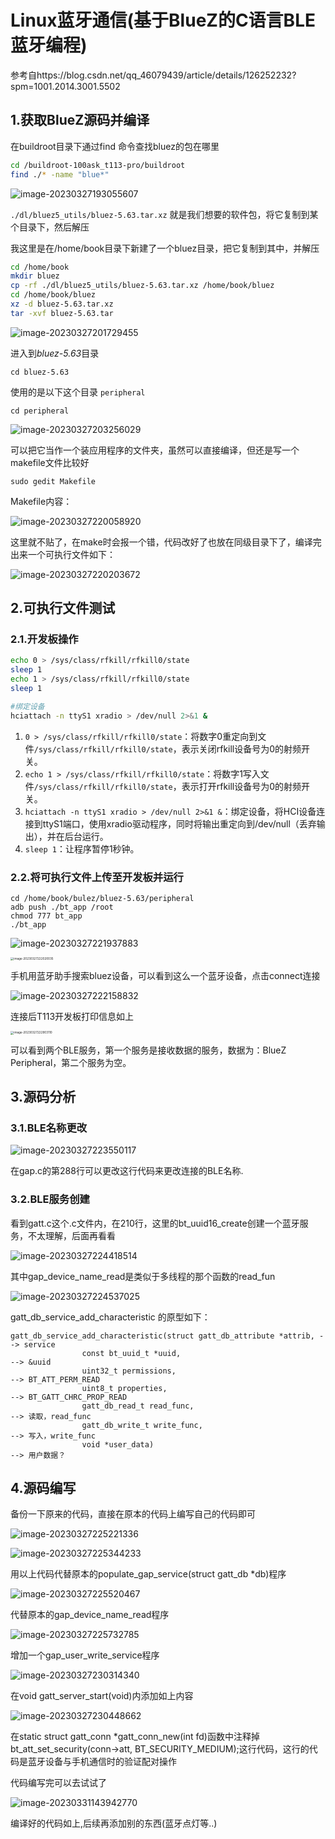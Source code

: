 # Linux蓝牙通信(基于BlueZ的C语言BLE蓝牙编程)

参考自https://blog.csdn.net/qq_46079439/article/details/126252232?spm=1001.2014.3001.5502

## 1.获取BlueZ源码并编译

在buildroot目录下通过find 命令查找bluez的包在哪里

```bash
cd /buildroot-100ask_t113-pro/buildroot
find ./* -name "blue*"
```

![image-20230327193055607](C:\Users\11148\AppData\Roaming\Typora\typora-user-images\image-20230327193055607.png)

`./dl/bluez5_utils/bluez-5.63.tar.xz` 就是我们想要的软件包，将它复制到某个目录下，然后解压

我这里是在/home/book目录下新建了一个bluez目录，把它复制到其中，并解压

```bash
cd /home/book
mkdir bluez
cp -rf ./dl/bluez5_utils/bluez-5.63.tar.xz /home/book/bluez
cd /home/book/bluez
xz -d bluez-5.63.tar.xz
tar -xvf bluez-5.63.tar
```

![image-20230327201729455](C:\Users\11148\AppData\Roaming\Typora\typora-user-images\image-20230327201729455.png)

进入到*bluez-5.63*目录

```
cd bluez-5.63
```

使用的是以下这个目录 `peripheral`

```
cd peripheral
```

![image-20230327203256029](C:\Users\11148\AppData\Roaming\Typora\typora-user-images\image-20230327203256029.png)

可以把它当作一个装应用程序的文件夹，虽然可以直接编译，但还是写一个makefile文件比较好

```
sudo gedit Makefile
```

Makefile内容：

![image-20230327220058920](C:\Users\11148\AppData\Roaming\Typora\typora-user-images\image-20230327220058920.png)

这里就不贴了，在make时会报一个错，代码改好了也放在同级目录下了，编译完出来一个可执行文件如下：

![image-20230327220203672](C:\Users\11148\AppData\Roaming\Typora\typora-user-images\image-20230327220203672.png)

## 2.可执行文件测试

### 2.1.开发板操作

```bash
echo 0 > /sys/class/rfkill/rfkill0/state
sleep 1
echo 1 > /sys/class/rfkill/rfkill0/state
sleep 1

#绑定设备
hciattach -n ttyS1 xradio > /dev/null 2>&1 &
```

1. `0 > /sys/class/rfkill/rfkill0/state`：将数字0重定向到文件`/sys/class/rfkill/rfkill0/state`，表示关闭rfkill设备号为0的射频开关。
2. `echo 1 > /sys/class/rfkill/rfkill0/state`：将数字1写入文件`/sys/class/rfkill/rfkill0/state`，表示打开rfkill设备号为0的射频开关。
3. `hciattach -n ttyS1 xradio > /dev/null 2>&1 &`：绑定设备，将HCI设备连接到ttyS1端口，使用xradio驱动程序，同时将输出重定向到/dev/null（丢弃输出），并在后台运行。
4. `sleep 1`：让程序暂停1秒钟。



### 2.2.将可执行文件上传至开发板并运行

```
cd /home/book/bulez/bluez-5.63/peripheral
adb push ./bt_app /root
chmod 777 bt_app
./bt_app
```

![image-20230327221937883](C:\Users\11148\AppData\Roaming\Typora\typora-user-images\image-20230327221937883.png)

<img src="C:\Users\11148\AppData\Roaming\Typora\typora-user-images\image-20230327222020035.png" alt="image-20230327222020035" style="zoom: 33%;" />



手机用蓝牙助手搜索bluez设备，可以看到这么一个蓝牙设备，点击connect连接

![image-20230327222158832](C:\Users\11148\AppData\Roaming\Typora\typora-user-images\image-20230327222158832.png)

连接后T113开发板打印信息如上

<img src="C:\Users\11148\AppData\Roaming\Typora\typora-user-images\image-20230327222903110.png" alt="image-20230327222903110" style="zoom:33%;" />

可以看到两个BLE服务，第一个服务是接收数据的服务，数据为：BlueZ Peripheral，第二个服务为空。

## 3.源码分析

### 3.1.BLE名称更改

![image-20230327223550117](C:\Users\11148\AppData\Roaming\Typora\typora-user-images\image-20230327223550117.png)

在gap.c的第288行可以更改这行代码来更改连接的BLE名称.

### 3.2.BLE服务创建

看到gatt.c这个.c文件内，在210行，这里的bt_uuid16_create创建一个蓝牙服务，不太理解，后面再看看

![image-20230327224418514](C:\Users\11148\AppData\Roaming\Typora\typora-user-images\image-20230327224418514.png)

其中gap_device_name_read是类似于多线程的那个函数的read_fun

![image-20230327224537025](C:\Users\11148\AppData\Roaming\Typora\typora-user-images\image-20230327224537025.png)

gatt_db_service_add_characteristic 的原型如下：

```
gatt_db_service_add_characteristic(struct gatt_db_attribute *attrib, --> service
				const bt_uuid_t *uuid,									--> &uuid
				uint32_t permissions,									--> BT_ATT_PERM_READ
				uint8_t properties,										--> BT_GATT_CHRC_PROP_READ
				gatt_db_read_t read_func,								--> 读取，read_func
				gatt_db_write_t write_func,								--> 写入，write_func
				void *user_data)										--> 用户数据？
```

## 4.源码编写

备份一下原来的代码，直接在原本的代码上编写自己的代码即可

![image-20230327225221336](C:\Users\11148\AppData\Roaming\Typora\typora-user-images\image-20230327225221336.png)

![image-20230327225344233](C:\Users\11148\AppData\Roaming\Typora\typora-user-images\image-20230327225344233.png)



用以上代码代替原本的populate_gap_service(struct gatt_db *db)程序

![image-20230327225520467](C:\Users\11148\AppData\Roaming\Typora\typora-user-images\image-20230327225520467.png)

代替原本的gap_device_name_read程序

![image-20230327225732785](C:\Users\11148\AppData\Roaming\Typora\typora-user-images\image-20230327225732785.png)

增加一个gap_user_write_service程序

![image-20230327230314340](C:\Users\11148\AppData\Roaming\Typora\typora-user-images\image-20230327230314340.png)

在void gatt_server_start(void)内添加如上内容

![image-20230327230448662](C:\Users\11148\AppData\Roaming\Typora\typora-user-images\image-20230327230448662.png)

在static struct gatt_conn *gatt_conn_new(int fd)函数中注释掉bt_att_set_security(conn->att, BT_SECURITY_MEDIUM);这行代码，这行的代码是蓝牙设备与手机通信时的验证配对操作

代码编写完可以去试试了

![image-20230331143942770](C:\Users\11148\AppData\Roaming\Typora\typora-user-images\image-20230331143942770.png)

编译好的代码如上,后续再添加别的东西(蓝牙点灯等..)